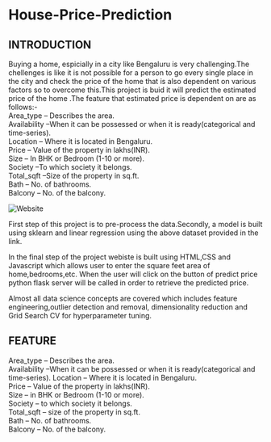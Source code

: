 # House-Price-Prediction
## INTRODUCTION
Buying a home, espicially in a city like Bengaluru is very challenging.The chellenges is like it is not possible for a person to go every single place in the city and check the price of the home that is also dependent on various factors so to overcome this.This project is buid it will predict the estimated price of the home .The feature that estimated price is dependent on are as follows:-                   
Area_type – Describes the area.                                                                           
Availability –When it can be possessed or when it is ready(categorical and time-series).               
Location – Where it is located in Bengaluru.                                                               
Price – Value of the property in lakhs(INR).                                                               
Size – In BHK or Bedroom (1-10 or more).                                                                   
Society –To which society it belongs.                                                                     
Total_sqft –Size of the property in sq.ft.                                                               
Bath – No. of bathrooms.                                                                                   
Balcony – No. of the balcony.

![Website](https://user-images.githubusercontent.com/83052989/117424737-bc301400-af3f-11eb-90a4-00dfcfc7d1d0.jpg)

First step of this project is to pre-process the data.Secondly, a model is built using sklearn and linear regression using the above dataset provided in the link.

In the final step of the project webiste is built using HTML,CSS and Javascript which allows user to enter the square feet area of home,bedrooms,etc. When the user will click on the button of predict price python flask server will be called in order to retrieve the predicted price.

Almost all data science concepts are covered which includes feature engineering,outlier detection and removal, dimensionality reduction and Grid Search CV for hyperparameter tuning.



## FEATURE                                                                                                   
Area_type – Describes the area.                                                                           
Availability –When it can be possessed or when it is ready(categorical and time-series).
Location – Where it is located in Bengaluru.                                                               
Price – Value of the property in lakhs(INR).                                                               
Size – in BHK or Bedroom (1-10 or more).                                                                   
Society – to which society it belongs.                                                                     
Total_sqft – size of the property in sq.ft.                                                               
Bath – No. of bathrooms.                                                                                   
Balcony – No. of the balcony.
